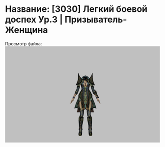 # Название: [3030] Легкий боевой доспех Ур.3 | Призыватель-Женщина

Просмотр файла:
![p090005.png](p090005.png)
